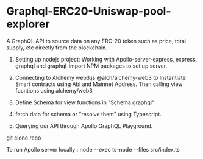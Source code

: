 # Graphql-ERC20-Uniswap-pool-explorer

 A GraphQL API to source data on any ERC-20 token such as price, total supply, etc directly from the blockchain.
 
1. Setting up nodejs project: Working with Apollo-server-express, express, graphql and graphql-import NPM packages to set up server.

2.  Connecting to Alchemy web3.js @alch/alchemy-web3 to Instantiate Smart contracts using Abi and Mainnet Address. Then calling view fucntions using             alchemy/web3

3.  Define Schema for view functions in "Schema.graphql"
 
 
4. fetch data for schema or "resolve them" using Typescript.

5.  Querying our API through Apollo GraphQL Playground. 


git clone repo

To run Apollo server locally : node --exec ts-node --files src/index.ts




 
